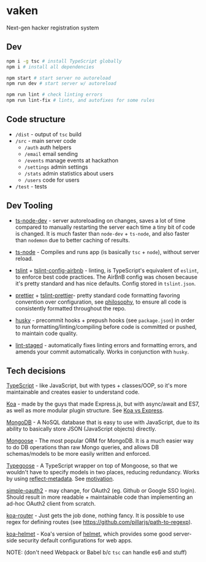 # vaken
Next-gen hacker registration system


Dev
---

```bash
npm i -g tsc # install TypeScript globally
npm i # install all dependencies

npm start # start server no autoreload
npm run dev # start server w/ autoreload

npm run lint # check linting errors
npm run lint-fix # lints, and autofixes for some rules
```

Code structure
---
* `/dist` - output of `tsc` build
* `/src` - main server code
    * `/auth` auth helpers
    * `/email` email sending
    * `/events` manage events at hackathon
    * `/settings` admin settings
    * `/stats` admin statistics about users
    * `/users` code for users
* `/test` - tests


Dev Tooling
---

* [ts-node-dev](https://github.com/whitecolor/ts-node-dev) - server autoreloading on changes, saves a lot of time compared to manually restarting the server each time a tiny bit of code is changed. It is much faster than `node-dev` + `ts-node`, and also faster than `nodemon` due to better caching of results.

* [ts-node](https://github.com/TypeStrong/ts-node) - Compiles and runs app (is basically `tsc` + `node`), without server reload.

* [tslint](https://www.npmjs.com/package/tslint) + [tslint-config-airbnb](https://www.npmjs.com/package/tslint-config-airbnb) - linting, is TypeScript's equivalent of `eslint`, to enforce best code practices. The AirBnB config was chosen because it's pretty standard and has nice defaults. Config stored in `tslint.json`.

* [prettier](https://www.npmjs.com/package/prettier) + [tslint-prettier](https://www.npmjs.com/package/tslint-config-prettier)- pretty standard code formatting favoring convention over configuration, see [philosophy](https://alexjover.com/blog/use-prettier-with-tslint-and-be-happy/), to ensure all code is consistently formatted throughout the repo.


* [husky](https://github.com/typicode/husky) - precommit hooks + prepush hooks (see `package.json`) in order to run formatting/linting/compiling before code is committed or pushed, to maintain code quality.

* [lint-staged](https://www.npmjs.com/package/lint-staged) - automatically fixes linting errors and formatting errors, and amends your commit automatically. Works in conjunction with `husky`.


Tech decisions
---

[TypeScript](https://www.typescriptlang.org/) - like JavaScript, but with types + classes/OOP, so it's more maintainable and creates easier to understand code.

[Koa](https://koajs.com/) - made by the guys that made Express.js, but with async/await and ES7, as well as more modular plugin structure. See [Koa vs Express](https://github.com/koajs/koa/blob/master/docs/koa-vs-express.md).

[MongoDB](https://www.npmjs.com/package/mongodb) - A NoSQL database that is easy to use with JavaScript, due to its ability to basically store JSON (JavaScript objects) directly.

[Mongoose](https://mongoosejs.com/) - The most popular ORM for MongoDB. It is a much easier way to do DB operations than raw Mongo queries, and allows DB schemas/models to be more easily written and enforced.

[Typegoose](https://github.com/szokodiakos/typegoose) - A TypeScript wrapper on top of Mongoose, so that we wouldn't have to specify models in two places, reducing redundancy. Works by using [reflect-metadata](https://www.npmjs.com/package/reflect-metadata). See [motivation](https://github.com/szokodiakos/typegoose#motivation).

[simple-oauth2](https://www.npmjs.com/package/simple-oauth2) - may change, for OAuth2 (eg. Github or Google SSO login). Should result in more readable + maintainable code than implementing an ad-hoc OAuth2 client from scratch.

[koa-router](https://www.npmjs.com/package/koa-joi-router) - Just gets the job done, nothing fancy. It is possible to use regex for defining routes (see https://github.com/pillarjs/path-to-regexp).

[koa-helmet](https://www.npmjs.com/package/koa-helmet) - Koa's version of [helmet](https://www.npmjs.com/package/helmet), which provides some good server-side security default configurations for web apps.


NOTE: (don't need Webpack or Babel b/c `tsc` can handle es6 and stuff)